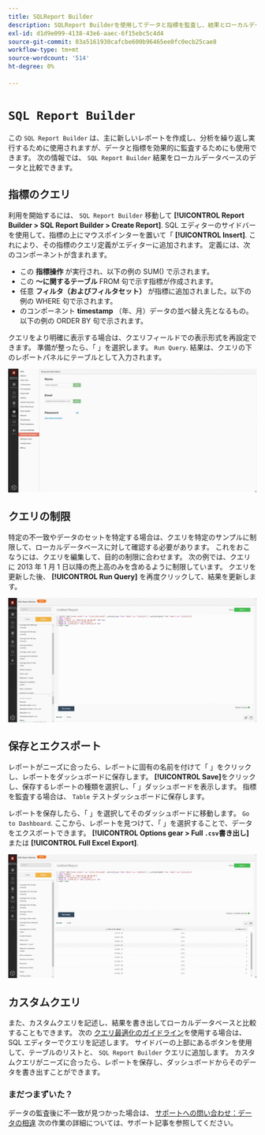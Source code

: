 ```yaml
---
title: SQLReport Builder
description: SQLReport Builderを使用してデータと指標を監査し、結果とローカルデータベースのデータを比較する方法を説明します。
exl-id: d1d9e099-4138-43e6-aaec-6f15ebc5c4d4
source-git-commit: 03a5161930cafcbe600b96465ee0fc0ecb25cae8
workflow-type: tm+mt
source-wordcount: '514'
ht-degree: 0%

---
```


# `SQL Report Builder`

この `SQL Report Builder` は、主に新しいレポートを作成し、分析を繰り返し実行するために使用されますが、データと指標を効果的に監査するためにも使用できます。 次の情報では、 `SQL Report Builder` 結果をローカルデータベースのデータと比較できます。

## 指標のクエリ

利用を開始するには、 `SQL Report Builder` 移動して **[!UICONTROL Report Builder > SQL Report Builder > Create Report]**. SQL エディターのサイドバーを使用して、指標の上にマウスポインターを置いて「 **[!UICONTROL Insert]**. これにより、その指標のクエリ定義がエディターに追加されます。 定義には、次のコンポーネントが含まれます。

- この **指標操作** が実行され、以下の例の SUM() で示されます。
- この **～に関するテーブル** FROM 句で示す指標が作成されます。
- 任意 **フィルタ（およびフィルタセット）** が指標に追加されました。以下の例の WHERE 句で示されます。
- のコンポーネント **timestamp** （年、月）データの並べ替え先となるもの。以下の例の ORDER BY 句で示されます。

クエリをより明確に表示する場合は、クエリフィールドでの表示形式を再設定できます。 準備が整ったら、「 」を選択します。 `Run Query`. 結果は、クエリの下のレポートパネルにテーブルとして入力されます。

![](../../assets/run-query-results.gif)

## クエリの制限

特定の不一致やデータのセットを特定する場合は、クエリを特定のサンプルに制限して、ローカルデータベースに対して確認する必要があります。 これをおこなうには、クエリを編集して、目的の制限に合わせます。 次の例では、クエリに 2013 年 1 月 1 日以降の売上高のみを含めるように制限しています。 クエリを更新した後、 **[!UICONTROL Run Query]** を再度クリックして、結果を更新します。

![](../../assets/restricting-query.gif)

## 保存とエクスポート

レポートがニーズに合ったら、レポートに固有の名前を付けて「 」をクリックし、レポートをダッシュボードに保存します。 **[!UICONTROL Save]**&#x200B;をクリックし、保存するレポートの種類を選択し、「 」ダッシュボードを表示します。 指標を監査する場合は、 `Table` テストダッシュボードに保存します。

レポートを保存したら、「 」を選択してそのダッシュボードに移動します。 `Go to Dashboard`. ここから、レポートを見つけて、「 」を選択することで、データをエクスポートできます。 **[!UICONTROL Options gear > Full `.csv`書き出し]** または **[!UICONTROL Full Excel Export]**.

![](../../assets/export-dboard-data.gif)

## カスタムクエリ

また、カスタムクエリを記述し、結果を書き出してローカルデータベースと比較することもできます。 次の [クエリ最適化のガイドライン](../../best-practices/optimizing-your-sql-queries.md)を使用する場合は、SQL エディターでクエリを記述します。 サイドバーの上部にあるボタンを使用して、テーブルのリストと、 `SQL Report Builder` クエリに追加します。 カスタムクエリがニーズに合ったら、レポートを保存し、ダッシュボードからそのデータを書き出すことができます。

### まだつまずいた？

データの監査後に不一致が見つかった場合は、 [サポートへの問い合わせ：データの相違](https://support.magento.com/hc/en-us/articles/360016505312) 次の作業の詳細については、サポート記事を参照してください。

